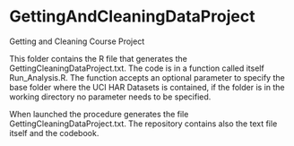 # GettingAndCleaningDataProject
Getting and Cleaning Course Project

This folder contains the R file that generates the GettingCleaningDataProject.txt.
The code is in a function called itself Run_Analysis.R.
The function accepts an optional parameter to specify the base folder where the UCI HAR Datasets is contained, 
if the folder is in the working directory no parameter needs to be specified.

When launched the procedure generates the file GettingCleaningDataProject.txt.
The repository contains also the text file itself and the codebook.


